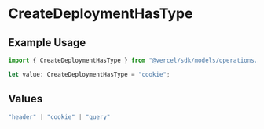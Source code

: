 # CreateDeploymentHasType

## Example Usage

```typescript
import { CreateDeploymentHasType } from "@vercel/sdk/models/operations/createdeployment.js";

let value: CreateDeploymentHasType = "cookie";
```

## Values

```typescript
"header" | "cookie" | "query"
```